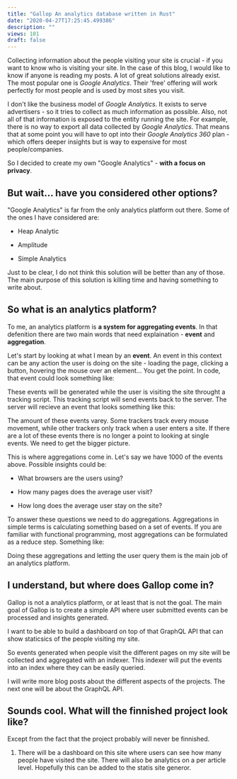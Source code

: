 ```yaml
---
title: "Gallop An analytics database written in Rust"
date: "2020-04-27T17:25:45.499386"
description: ""
views: 101
draft: false
---
```

Collecting information about the people visiting your site is crucial - if you want to know who is visiting your site. In the case of this blog, I would like to know if anyone is reading my posts. A lot of great solutions already exist. The most popular one is *Google Analytics*. Their 'free' offering will work perfectly for most people and is used by most sites you visit.

I don't like the business model of *Google Analytics*. It exists to serve advertisers - so it tries to collect as much information as possible. Also, not all of that information is exposed to the entity running the site. For example, there is no way to export all data collected by *Google Analytics*. That means that at some point you will have to opt into their *Google Analytics 360* plan - which offers deeper insights but is way to expensive for most people/companies.

So I decided to create my own "Google Analytics" - **with a focus on privacy**.

But wait… have you considered other options?
--------------------------------------------

"Google Analytics" is far from the only analytics platform out there. Some of the ones I have considered are:

-   Heap Analytic

-   Amplitude

-   Simple Analytics

Just to be clear, I do not think this solution will be better than any of those. The main purpose of this solution is killing time and having something to write about.

So what is an analytics platform?
---------------------------------

To me, an analytics platform is **a system for aggregating events**. In that defenition there are two main words that need explaination - **event** and **aggregation**.

Let's start by looking at what I mean by an **event**. An event in this context can be any action the user is doing on the site - loading the page, clicking a button, hovering the mouse over an element… You get the point. In code, that event could look something like:

These events will be generated while the user is visiting the site throught a tracking script. This tracking script will send events back to the server. The server will recieve an event that looks something like this:

The amount of these events varey. Some trackers track every mouse movement, while other trackers only track when a user enters a site. If there are a lot of these events there is no longer a point to looking at single events. We need to get the bigger picture.

This is where aggregations come in. Let's say we have 1000 of the events above. Possible insights could be:

-   What browsers are the users using?

-   How many pages does the average user visit?

-   How long does the average user stay on the site?

To answer these questions we need to do aggregations. Aggregations in simple terms is calculating something based on a set of events. If you are familiar with functional programming, most aggregations can be formulated as a reduce step. Something like:

Doing these aggregations and letting the user query them is the main job of an analytics platform.

I understand, but where does Gallop come in?
--------------------------------------------

Gallop is not a analytics platform, or at least that is not the goal. The main goal of Gallop is to create a simple API where user submitted events can be processed and insights generated.

I want to be able to build a dashboard on top of that GraphQL API that can show staticsics of the people visiting my site.

So events generated when people visit the different pages on my site will be collected and aggregated with an indexer. This indexer will put the events into an index where they can be easily queried.

I will write more blog posts about the different aspects of the projects. The next one will be about the GraphQL API.

Sounds cool. What will the finnished project look like?
-------------------------------------------------------

Except from the fact that the project probably will never be finnished.

1.  There will be a dashboard on this site where users can see how many people have visited the site. There will also be analytics on a per article level. Hopefully this can be added to the statis site generor.
